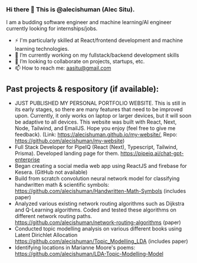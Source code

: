 ### Hi there 👋 This is @alecishuman (Alec Situ).
I am a budding software engineer and machine learning/AI engineer currently looking for internships/jobs.
- ⚡ I'm particularly skilled at React/frontend development and machine learning technologies.
- 🔭 I’m currently working on my fullstack/backend development skills
- 👯 I’m looking to collaborate on projects, startups, etc.
- 📫 How to reach me: aasitu@gmail.com

## Past projects & respository (if available):
- JUST PUBLISHED MY PERSONAL PORTFOLIO WEBSITE. This is still in its early stages, so there are many features that need to be improved upon. Currently, it only works on laptop or larger devices, but it will soon be adaptive to all devices. This website was built with React, Next, Node, Tailwind, and EmailJS. Hope you enjoy (feel free to give me feedback). (Link: https://alecishuman.github.io/my-website/, Repo: https://github.com/alecishuman/my-website) 
- Full Stack Developer for PipeIQ (React (Next), Typescript, Tailwind, Prisma). Developed landing page for them. https://pipeiq.ai/chat-gpt-enterprise
- Began creating a social media web app using ReactJS and firebase for Kesera. (GitHub not available)
- Build from scratch convolution neural network model for classifying handwritten math & scientific symbols: https://github.com/alecishuman/Handwritten-Math-Symbols (includes paper) 
- Analyzed various existing network routing algorithms such as Dijkstra and Q-Learning algorithms. Coded and tested these algorithms on different network routing paths. https://github.com/alecishuman/network-routing-algorithms (paper)
- Conducted topic modelling analysis on various different books using Latent Dirichlet Allocation https://github.com/alecishuman/Topic_Modelling_LDA (includes paper)
- Identifying locations in Marianne Moore's poems: https://github.com/alecishuman/LDA-Topic-Modelling-Model

<!--
**alecishuman/alecishuman** is a ✨ _special_ ✨ repository because its `README.md` (this file) appears on your GitHub profile.

Here are some ideas to get you started:

- 🔭 I’m currently working on improving my ReactJS skills
- 🌱 I’m currently learning ...
- 👯 I’m looking to collaborate on ...
- 🤔 I’m looking for help with ...
- 💬 Ask me about ...
- 📫 How to reach me: ...
- 😄 Pronouns: ...
- ⚡ Fun fact: ...
-->
